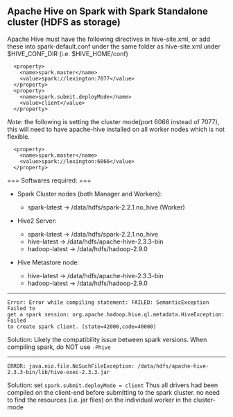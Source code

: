 ## Apache Hive on Spark with Spark Standalone cluster (HDFS as storage) ##

Apache Hive must have the following directives in hive-site.xml, or add these into spark-default.conf
under the same folder as hive-site.xml under $HIVE_CONF_DIR (i.e. $HIVE_HOME/conf)
```
  <property>
    <name>spark.master</name>
    <value>spark://lexington:7077</value>
  </property>
  <property>
    <name>spark.submit.deployMode</name>
    <value>client</value>
  </property>
```

*Note:* the following is setting the cluster mode(port 6066 instead of 7077), this will need to have 
apache-hive installed on all worker nodes which is not flexible.
```
  <property>
    <name>spark.master</name>
    <value>spark://lexington:6066</value>
  </property>
```

=== Softwares required: ===
* Spark Cluster nodes (both Manager and Workers):
  - spark-latest -> /data/hdfs/spark-2.2.1.no_hive (Worker)

* Hive2 Server:
  - spark-latest -> /data/hdfs/spark-2.2.1.no_hive
  - hive-latest -> /data/hdfs/apache-hive-2.3.3-bin
  - hadoop-latest -> /data/hdfs/hadoop-2.9.0

* Hive Metastore node:
  - hive-latest -> /data/hdfs/apache-hive-2.3.3-bin
  - hadoop-latest -> /data/hdfs/hadoop-2.9.0


---
```
Error: Error while compiling statement: FAILED: SemanticException Failed to
get a spark session: org.apache.hadoop.hive.ql.metadata.HiveException: Failed
to create spark client. (state=42000,code=40000)
```
Solution: Likely the compatibility issue between spark versions. When compiling spark, do NOT use `-Phive` 

---
```
ERROR: java.nio.file.NoSuchFileException: /data/hdfs/apache-hive-2.3.3-bin/lib/hive-exec-2.3.3.jar
```
Solution: set `spark.submit.deployMode = client`
Thus all drivers had been compiled on the client-end before submitting to the spark cluster. no need 
to find the resources (i.e. jar files) on the individual worker in the cluster-mode


